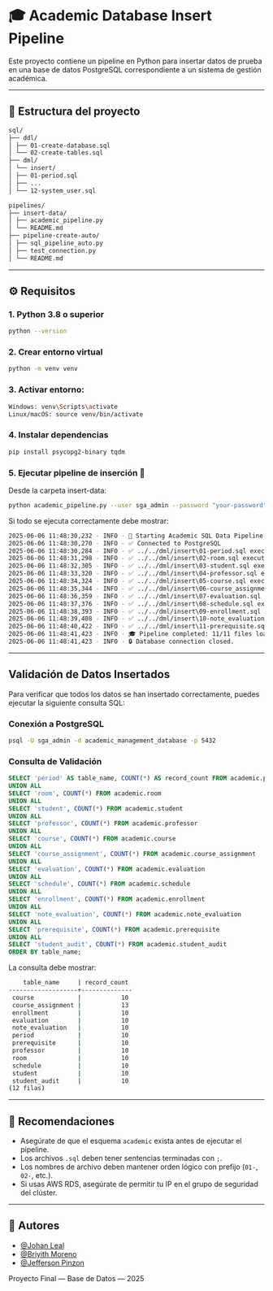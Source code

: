# 🎓 Academic Database Insert Pipeline

Este proyecto contiene un pipeline en Python para insertar datos de prueba en una base de datos PostgreSQL correspondiente a un sistema de gestión académica.

---
## 📁 Estructura del proyecto
```bash
sql/
├── ddl/
│ ├── 01-create-database.sql
│ └── 02-create-tables.sql
├── dml/
│ └── insert/
│ ├── 01-period.sql
│ ├── ...
│ └── 12-system_user.sql

pipelines/
├── insert-data/
│ ├── academic_pipeline.py
│ └── README.md
├── pipeline-create-auto/
│ ├── sql_pipeline_auto.py
│ ├── test_connection.py
│ └── README.md
```
---
## ⚙️ Requisitos

### 1. Python 3.8 o superior

```bash
python --version
```
### 2. Crear entorno virtual
```bash
python -m venv venv
```

### 3. Activar entorno:
```bash
Windows: venv\Scripts\activate
Linux/macOS: source venv/bin/activate
```

### 4. Instalar dependencias
```bash
pip install psycopg2-binary tqdm
```

### 5. Ejecutar pipeline de inserción 🚀
Desde la carpeta insert-data:
```bash
python academic_pipeline.py --user sga_admin --password "your-password" --db-name academic_management_database --schema-name academic --sql-dir ../../dml/insert
```
Si todo se ejecuta correctamente debe mostrar:
```bash
2025-06-06 11:48:30,232 - INFO - 🚀 Starting Academic SQL Data Pipeline
2025-06-06 11:48:30,270 - INFO - ✅ Connected to PostgreSQL
2025-06-06 11:48:30,284 - INFO - ✅ ../../dml/insert\01-period.sql executed successfully
2025-06-06 11:48:31,298 - INFO - ✅ ../../dml/insert\02-room.sql executed successfully
2025-06-06 11:48:32,305 - INFO - ✅ ../../dml/insert\03-student.sql executed successfully
2025-06-06 11:48:33,320 - INFO - ✅ ../../dml/insert\04-professor.sql executed successfully
2025-06-06 11:48:34,324 - INFO - ✅ ../../dml/insert\05-course.sql executed successfully
2025-06-06 11:48:35,344 - INFO - ✅ ../../dml/insert\06-course_assignment.sql executed successfully
2025-06-06 11:48:36,359 - INFO - ✅ ../../dml/insert\07-evaluation.sql executed successfully
2025-06-06 11:48:37,376 - INFO - ✅ ../../dml/insert\08-schedule.sql executed successfully
2025-06-06 11:48:38,393 - INFO - ✅ ../../dml/insert\09-enrollment.sql executed successfully
2025-06-06 11:48:39,408 - INFO - ✅ ../../dml/insert\10-note_evaluation.sql executed successfully
2025-06-06 11:48:40,422 - INFO - ✅ ../../dml/insert\11-prerequisite.sql executed successfully
2025-06-06 11:48:41,423 - INFO - 🎓 Pipeline completed: 11/11 files loaded.
2025-06-06 11:48:41,423 - INFO - 🔒 Database connection closed.
```

---
## Validación de Datos Insertados
Para verificar que todos los datos se han insertado correctamente, puedes ejecutar la siguiente consulta SQL:

### Conexión a PostgreSQL

```bash
psql -U sga_admin -d academic_management_database -p 5432
```

### Consulta de Validación

```sql
SELECT 'period' AS table_name, COUNT(*) AS record_count FROM academic.period
UNION ALL
SELECT 'room', COUNT(*) FROM academic.room
UNION ALL
SELECT 'student', COUNT(*) FROM academic.student
UNION ALL
SELECT 'professor', COUNT(*) FROM academic.professor
UNION ALL
SELECT 'course', COUNT(*) FROM academic.course
UNION ALL
SELECT 'course_assignment', COUNT(*) FROM academic.course_assignment
UNION ALL
SELECT 'evaluation', COUNT(*) FROM academic.evaluation
UNION ALL
SELECT 'schedule', COUNT(*) FROM academic.schedule
UNION ALL
SELECT 'enrollment', COUNT(*) FROM academic.enrollment
UNION ALL
SELECT 'note_evaluation', COUNT(*) FROM academic.note_evaluation
UNION ALL
SELECT 'prerequisite', COUNT(*) FROM academic.prerequisite
UNION ALL
SELECT 'student_audit', COUNT(*) FROM academic.student_audit
ORDER BY table_name;
```
La consulta debe mostrar:
```bash
    table_name     | record_count
-------------------+--------------
 course            |           10
 course_assignment |           13
 enrollment        |           10
 evaluation        |           10
 note_evaluation   |           10
 period            |           10
 prerequisite      |           10
 professor         |           10
 room              |           10
 schedule          |           10
 student           |           10
 student_audit     |           10
(12 filas)
```
---
## 📌 Recomendaciones

- Asegúrate de que el esquema `academic` exista antes de ejecutar el pipeline.
- Los archivos `.sql` deben tener sentencias terminadas con `;`.
- Los nombres de archivo deben mantener orden lógico con prefijo (`01-`, `02-`, etc.).
- Si usas AWS RDS, asegúrate de permitir tu IP en el grupo de seguridad del clúster.

---

## 👥 Autores

- [@Johan Leal](https://github.com/JsLealM)
- [@Briyith Moreno](https://github.com/Briyith-Moreno)
- [@Jefferson Pinzon](https://github.com/S4LPICON)


Proyecto Final — Base de Datos — 2025

